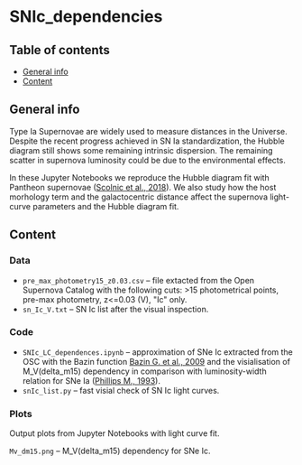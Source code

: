 # SNIc_dependencies

## Table of contents
* [General info](#general-info)
* [Content](#content)

## General info

Type Ia Supernovae are widely used to measure distances in the Universe. Despite the recent progress achieved in SN Ia standardization, the Hubble diagram still shows some remaining intrinsic dispersion. The remaining scatter in supernova luminosity could be due to the environmental effects.

In these Jupyter Notebooks we reproduce the Hubble diagram fit with Pantheon supernovae ([Scolnic et al., 2018](https://ui.adsabs.harvard.edu/abs/2018ApJ...859..101S/abstract)). We also study how the host morhology term and the galactocentric distance affect the supernova light-curve parameters and the Hubble diagram fit.


## Content

### Data

* `pre_max_photometry15_z0.03.csv` – file extacted from the Open Supernova Catalog with the following cuts: >15 photometrical points, pre-max photometry, z<=0.03 (V), "Ic" only.
* `sn_Ic_V.txt` – SN Ic list after the visual inspection.


### Code

* `SNIc_LC_dependences.ipynb` – approximation of SNe Ic extracted from the OSC with the Bazin function [Bazin G. et al., 2009](https://ui.adsabs.harvard.edu/abs/2009A%26A...499..653B/abstract) and the visialisation of M_V(delta_m15) dependency in comparison with luminosity-width relation for SNe Ia ([Phillips M., 1993](https://ui.adsabs.harvard.edu/abs/1993ApJ...413L.105P/abstract)).
* `snIc_list.py` – fast visial check of SN Ic light curves. 

### Plots
Output plots from Jupyter Notebooks with light curve fit.

`Mv_dm15.png` – M_V(delta_m15) dependency for SNe Ic.


